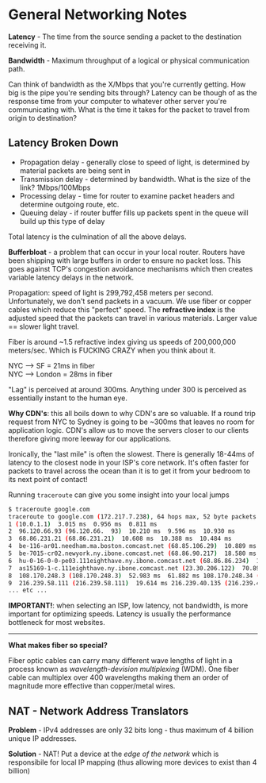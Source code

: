 # General Networking Notes

**Latency** - The time from the source sending a packet to the destination
receiving it.

**Bandwidth** - Maximum throughput of a logical or physical communication path.

Can think of bandwidth as the X/Mbps that you're currently getting.  How big is
the pipe you're sending bits through?  Latency can be though of as the response
time from your computer to whatever other server you're communicating with.
What is the time it takes for the packet to travel from origin to destination?

## Latency Broken Down

* Propagation delay - generally close to speed of light, is determined by material packets are being sent in  
* Transmission delay - determined by bandwidth.  What is the size of the link?  1Mbps/100Mbps  
* Processing delay - time for router to examine packet headers and determine outgoing route, etc.  
* Queuing delay - if router buffer fills up packets spent in the queue will build up this type of delay  

Total latency is the culmination of all the above delays.

**Bufferbloat** - a problem that can occur in your local router.  Routers have
been shipping with large buffers in order to ensure no packet loss.  This goes
against TCP's congestion avoidance mechanisms which then creates variable
latency delays in the network.

Propagation: speed of light is 299,792,458 meters per second.  Unfortunately, we
don't send packets in a vacuum.  We use fiber or copper cables which reduce this
"perfect" speed.  The **refractive index** is the adjusted speed that the
packets can travel in various materials.  Larger value == slower light travel.

Fiber is around ~1.5 refractive index giving us speeds of 200,000,000
meters/sec. Which is FUCKING CRAZY when you think about it.

NYC --> SF = 21ms in fiber  
NYC --> London = 28ms in fiber  

"Lag" is perceived at around 300ms.  Anything under 300 is perceived as
essentially instant to the human eye.

**Why CDN's**: this all boils down to why CDN's are so valuable.  If a round
trip request from NYC to Sydney is going to be ~300ms that leaves no room for
application logic.  CDN's allow us to move the servers closer to our clients
therefore giving more leeway for our applications.

Ironically, the "last mile" is often the slowest.  There is generally 18-44ms of
latency to the closest node in your ISP's core network.  It's often faster for
packets to travel across the ocean than it is to get it from your bedroom to its
next point of contact!

Running `traceroute` can give you some insight into your local jumps
```sh
$ traceroute google.com
traceroute to google.com (172.217.7.238), 64 hops max, 52 byte packets 1 10.0.1.
1 (10.0.1.1)  3.015 ms  0.956 ms  0.811 ms 
2  96.120.66.93 (96.120.66.  93)  10.210 ms  9.596 ms  10.930 ms 
3  68.86.231.21 (68.86.231.21)  10.608 ms  10.388 ms  10.484 ms 
4  be-116-ar01.needham.ma.boston.comcast.net (68.85.106.29)  10.889 ms  10.620 ms  12.645 ms 
5  be-7015-cr02.newyork.ny.ibone.comcast.net (68.86.90.217)  18.580 ms  16.596 ms  17.417 ms 
6  hu-0-16-0-0-pe03.111eighthave.ny.ibone.comcast.net (68.86.86.234)  17.596 ms  16.427 ms  23.783 ms 
7  as15169-1-c.111eighthave.ny.ibone.comcast.net (23.30.206.122)  70.897 ms  70.864 ms  74.126 ms 
8  108.170.248.3 (108.170.248.3)  52.983 ms  61.882 ms 108.170.248.34 (108.170 .248.34)  34.967 ms 
9  216.239.58.111 (216.239.58.111)  19.614 ms 216.239.40.135 (216.239.40.135)  17.351 ms
... etc ...
```

**IMPORTANT!**: when selecting an ISP, low latency, not bandwidth, is more
important for optimizing speeds.  Latency is usually the performance bottleneck
for most websites.

---

**What makes fiber so special?**

Fiber optic cables can carry many different wave lengths of light in a process
known as _wavelength-devision multiplexing_ (WDM).  One fiber cable can
multiplex over 400 wavelengths making them an order of magnitude more effective
than copper/metal wires.


## NAT - Network Address Translators

**Problem** - IPv4 addresses are only 32 bits long - thus maximum of 4 billion
unique IP addresses. 

**Solution** - NAT!  Put a device at the _edge of the network_ which is
responsibile for local IP mapping (thus allowing more devices to exist than 4
billion)

